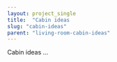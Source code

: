 ```yaml
---
layout: project_single
title:  "Cabin ideas                                                       …"
slug: "cabin-ideas"
parent: "living-room-cabin-ideas"
---
```

Cabin ideas                                                       …